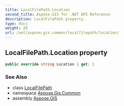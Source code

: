 ```yaml
---
title: LocalFilePath.Location
second_title: Aspose.GIS for .NET API Reference
description: LocalFilePath property. 
type: docs
weight: 20
url: /net/aspose.gis.common/localfilepath/location/
---
```

## LocalFilePath.Location property

```csharp
public override string Location { get; }
```

### See Also

* class [LocalFilePath](../)
* namespace [Aspose.Gis.Common](../../localfilepath/)
* assembly [Aspose.GIS](../../../)


